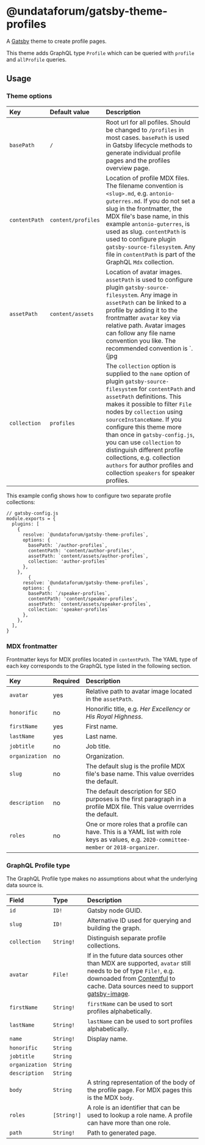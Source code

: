 # @undataforum/gatsby-theme-profiles

A [Gatsby](https://www.gatsbyjs.org/) theme to create profile pages.

This theme adds GraphQL type `Profile` which can be queried with `profile` and
`allProfile` queries.

## Usage

### Theme options

| Key           | Default value      | Description                                                                                                                                                                                                                                                                                                                                                                                                                                                                   |
| :------------ | :----------------- | :---------------------------------------------------------------------------------------------------------------------------------------------------------------------------------------------------------------------------------------------------------------------------------------------------------------------------------------------------------------------------------------------------------------------------------------------------------------------------- |
| `basePath`    | `/`                | Root url for all pofiles. Should be changed to `/profiles` in most cases. `basePath` is used in Gatsby lifecycle methods to generate individual profile pages and the profiles overview page.                                                                                                                                                                                                                                                                                 |
| `contentPath` | `content/profiles` | Location of profile MDX files. The filename convention is `<slug>.md`, e.g. `antonio-guterres.md`. If you do not set a slug in the frontmatter, the MDX file's base name, in this example `antonio-guterres`, is used as slug. `contentPath` is used to configure plugin `gatsby-source-filesystem`. Any file in `contentPath` is part of the GraphQL `Mdx` collection.                                                                                                       |
| `assetPath`   | `content/assets`   | Location of avatar images. `assetPath` is used to configure plugin `gatsby-source-filesystem`. Any image in `assetPath` can be linked to a profile by adding it to the frontmatter `avatar` key via relative path. Avatar images can follow any file name convention you like. The recommended convention is `<slug>.{jpg|png}`, e.g. `antonio-guterres.jpg`.                                                                                                                 |
| `collection`  | `profiles`         | The `collection` option is supplied to the `name` option of plugin `gatsby-source-filesystem` for `contentPath` and `assetPath` definitions. This makes it possible to filter `File` nodes by `collection` using `sourceInstanceName`. If you configure this theme more than once in `gatsby-config.js`, you can use `collection` to distinguish different profile collections, e.g. collection `authors` for author profiles and collection `speakers` for speaker profiles. |

This example config shows how to configure two separate profile collections:

```
// gatsby-config.js
module.exports = {
  plugins: [
    {
      resolve: `@undataforum/gatsby-theme-profiles`,
      options: {
        basePath: `/author-profiles`,
        contentPath: 'content/author-profiles',
        assetPath: `content/assets/author-profiles`,
        collection: 'author-profiles`
      },
    },
        {
      resolve: `@undataforum/gatsby-theme-profiles`,
      options: {
        basePath: `/speaker-profiles`,
        contentPath: 'content/speaker-profiles',
        assetPath: `content/assets/speaker-profiles`,
        collection: 'speaker-profiles`
      },
    },
  ],
}
```

### MDX frontmatter

Frontmatter keys for MDX profiles located in `contentPath`. The YAML type of
each key corresponds to the GraphQL type listed in the following section.

| Key            | Required | Description                                                                                                                                |
| :------------- | :------- | :----------------------------------------------------------------------------------------------------------------------------------------- |
| `avatar`       | yes      | Relative path to avatar image located in the `assetPath`.                                                                                  |
| `honorific`    | no       | Honorific title, e.g. _Her Excellency_ or _His Royal Highness_.                                                                            |
| `firstName`    | yes      | First name.                                                                                                                                |
| `lastName`     | yes      | Last name.                                                                                                                                 |
| `jobtitle`     | no       | Job title.                                                                                                                                 |
| `organization` | no       | Organization.                                                                                                                              |
| `slug`         | no       | The default slug is the profile MDX file's base name. This value overrides the default.                                                    |
| `description`  | no       | The default description for SEO purposes is the first paragraph in a profile MDX file. This value overrrides the default.                  |
| `roles`        | no       | One or more roles that a profile can have. This is a YAML list with role keys as values, e.g. `2020-committee-member` or `2018-organizer`. |

### GraphQL Profile type

The GraphQL Profile type makes no assumptions about what the underlying data
source is.

| Field          | Type        | Description                                                                                                                                                                                                                                                                   |
| :------------- | :---------- | :---------------------------------------------------------------------------------------------------------------------------------------------------------------------------------------------------------------------------------------------------------------------------- |
| `id`           | `ID!`       | Gatsby node GUID.                                                                                                                                                                                                                                                             |
| `slug`         | `ID!`       | Alternative ID used for querying and building the graph.                                                                                                                                                                                                                      |
| `collection`   | `String!`   | Distinguish separate profile collections.                                                                                                                                                                                                                                     |
| `avatar`       | `File!`     | If in the future data sources other than MDX are supported, `avatar` still needs to be of type `File!`, e.g. downoaded from [Contentful](https://www.contentful.com/) to cache. Data sources need to support [gatsby-image](https://www.gatsbyjs.org/packages/gatsby-image/). |
| `firstName`    | `String!`   | `firstName` can be used to sort profiles alphabetically.                                                                                                                                                                                                                      |
| `lastName`     | `String!`   | `lastName` can be used to sort profiles alphabetically.                                                                                                                                                                                                                       |
| `name`         | `String!`   | Display name.                                                                                                                                                                                                                                                                 |
| `honorific`    | `String`    |                                                                                                                                                                                                                                                                               |
| `jobtitle`     | `String`    |                                                                                                                                                                                                                                                                               |
| `organization` | `String`    |                                                                                                                                                                                                                                                                               |
| `description`  | `String`    |                                                                                                                                                                                                                                                                               |
| `body`         | `String`    | A string representation of the body of the profile page. For MDX pages this is the MDX `body`.                                                                                                                                                                                | `roles` | `[String!]` | A role is an identifier that can be used to lookup a role name. A profile can have more than one role. |
| `roles`        | `[String!]` | A role is an identifier that can be used to lookup a role name. A profile can have more than one role.                                                                                                                                                                        |
| `path`         | `String!`   | Path to generated page.                                                                                                                                                                                                                                                       |
